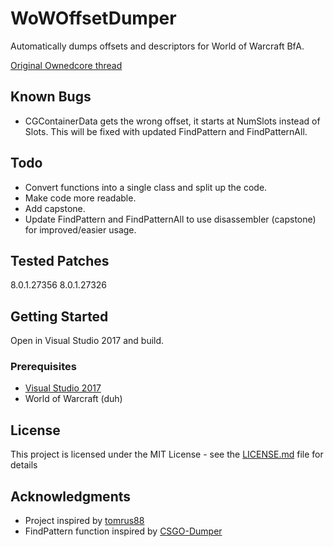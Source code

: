 # WoWOffsetDumper

Automatically dumps offsets and descriptors for World of Warcraft BfA.

[Original Ownedcore thread](https://www.ownedcore.com/forums/world-of-warcraft/world-of-warcraft-bots-programs/wow-memory-editing/681491-c-descriptors-dumper-find-descriptor-offsets.html)

## Known Bugs

* CGContainerData gets the wrong offset, it starts at NumSlots instead of Slots. This will be fixed with updated FindPattern and FindPatternAll.

## Todo

* Convert functions into a single class and split up the code.
* Make code more readable.
* Add capstone.
* Update FindPattern and FindPatternAll to use disassembler (capstone) for improved/easier usage.

## Tested Patches

8.0.1.27356
8.0.1.27326

## Getting Started

Open in Visual Studio 2017 and build.

### Prerequisites

* [Visual Studio 2017](https://visualstudio.microsoft.com/downloads/)
* World of Warcraft (duh)

## License

This project is licensed under the MIT License - see the [LICENSE.md](LICENSE.md) file for details

## Acknowledgments

* Project inspired by [tomrus88](https://github.com/tomrus88/WowMoPObjMgrTest/blob/master/WowMoPObjMgrTest/DescriptorsDumper.cs)
* FindPattern function inspired by [CSGO-Dumper](https://github.com/Y3t1y3t/CSGO-Dumper/blob/master/Dumper/src/Remote/Remote.cpp)